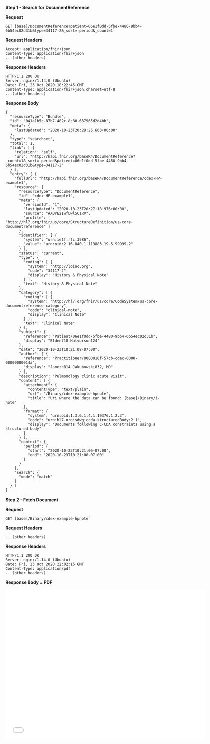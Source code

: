
**Step 1 - Search for DocumentReference**

**Request**
~~~
GET [base]/DocumentReference?patient=06e1f0dd-5fbe-4480-9bb4-6b54ec02d31b&type=34117-2&_sort=-period&_count=1`
~~~

**Request Headers**

~~~
Accept: application/fhir+json
Content-Type: application/fhir+json
...(other headers)
~~~

**Response Headers**

~~~
HTTP/1.1 200 OK
Server: nginx/1.14.0 (Ubuntu)
Date: Fri, 23 Oct 2020 18:22:45 GMT
Content-Type: application/fhir+json;charset=utf-8
...(other headers)
~~~

**Response Body**

~~~
{
  "resourceType": "Bundle",
  "id": "041a1b5c-87b7-482c-8c80-637965d2d4bb",
  "meta": {
    "lastUpdated": "2020-10-23T20:29:25.663+00:00"
  },
  "type": "searchset",
  "total": 1,
  "link": [ {
    "relation": "self",
    "url": "http://hapi.fhir.org/baseR4/DocumentReference?_count=1&_sort=-period&patient=06e1f0dd-5fbe-4480-9bb4-6b54ec02d31b&type=34117-2"
  } ],
  "entry": [ {
    "fullUrl": "http://hapi.fhir.org/baseR4/DocumentReference/cdex-HP-example1",
    "resource": {
      "resourceType": "DocumentReference",
      "id": "cdex-HP-example1",
      "meta": {
        "versionId": "1",
        "lastUpdated": "2020-10-23T20:27:18.976+00:00",
        "source": "#XOrE2IwfLwl5C1RV",
        "profile": [ "http://hl7.org/fhir/us/core/StructureDefinition/us-core-documentreference" ]
      },
      "identifier": [ {
        "system": "urn:ietf:rfc:3986",
        "value": "urn:oid:2.16.840.1.113883.19.5.99999.2"
      } ],
      "status": "current",
      "type": {
        "coding": [ {
          "system": "http://loinc.org",
          "code": "34117-2",
          "display": "History & Physical Note"
        } ],
        "text": "History & Physical Note"
      },
      "category": [ {
        "coding": [ {
          "system": "http://hl7.org/fhir/us/core/CodeSystem/us-core-documentreference-category",
          "code": "clinical-note",
          "display": "Clinical Note"
        } ],
        "text": "Clinical Note"
      } ],
      "subject": {
        "reference": "Patient/06e1f0dd-5fbe-4480-9bb4-6b54ec02d31b",
        "display": "Elden718 Halvorson124"
      },
      "date": "2020-10-23T10:21:08-07:00",
      "author": [ {
        "reference": "Practitioner/0000016f-57cb-cdac-0000-00000000014a",
        "display": "Janeth814 Jakubowski832, MD"
      } ],
      "description": "Pulmonology clinic acute visit",
      "content": [ {
        "attachment": {
          "contentType": "text/plain",
          "url": "/Binary/cdex-example-hpnote",
          "title": "Uri where the data can be found: [base]/Binary/1-note"
        },
        "format": {
          "system": "urn:oid:1.3.6.1.4.1.19376.1.2.3",
          "code": "urn:hl7-org:sdwg:ccda-structuredBody:2.1",
          "display": "Documents following C-CDA constraints using a structured body"
        }
      } ],
      "context": {
        "period": {
          "start": "2020-10-23T10:21:06-07:00",
          "end": "2020-10-23T10:21:08-07:00"
        }
      }
    },
    "search": {
      "mode": "match"
    }
  } ]
}
~~~

**Step 2 - Fetch Document**

**Request**
~~~
GET [base]/Binary/cdex-example-hpnote`
~~~

**Request Headers**

~~~
...(other headers)
~~~

**Response Headers**

~~~
HTTP/1.1 200 OK
Server: nginx/1.14.0 (Ubuntu)
Date: Fri, 23 Oct 2020 22:02:15 GMT
Content-Type: application/pdf
...(other headers)
~~~

**Response Body = PDF**

<!--
<embed src="cdex-example-hpnote.pdf" type="application/pdf" frameborder = "1"/>
-->

<embed  type="application/pdf" frameborder="1" width="640" height="480" src="data:application/pdf;base64,{{site.data.cdex-example3-query-completed.contained[0].entry[0].resource.content[0].attachment.data}}"/>
